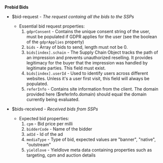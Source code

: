 **Prebid Bids**

-  $bid-request - *The request containg all the bids to the SSPs*

    -   Essential bid request properties:
        1. `gdprConsent` - Contains the unique consent string of the user, must be populated if GDPR applies for the user (see the boolean of the `gdprApplies` property)
        2. `bids` - Array of bids to send, length must not be 0.
        3. `bids[index].schain` - The Supply Chain Object tracks the path of an impression and prevents unauthorized reselling. It provides legitimacy for the buyer that the impression was handled by legitimate parties. This field must exist.
        4. `bids[index].userId` - Used to identify users across different websites. Unless it's a user first visit, this field will always be populated.
        5. `referInfo` - Contains site information from the client. The domain provided here ($referInfo.domain) should equal the domain currently being evaluated.

-  $bids-received - *Received bids from SSPs*

    -   Expected bid properties:
        1. `cpm` - Bid price per milli
        2. `bidderCode` - Name of the bidder
        3. `adId` - Id of the ad
        4. `mediaType` - Type of bid, expected values are "banner", "native", "outstream"
        5. `yieldlove` - Yieldlove meta data containing properties such as targeting, cpm and auction details
